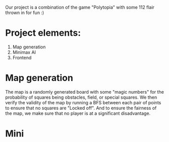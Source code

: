 Our project is a combination of the game "Polytopia" with some 112 flair thrown in for fun :)
# Project elements:
1) Map generation
2) Minimax AI
3) Frontend

# Map generation
The map is a randomly generated board with some "magic numbers" for the probability of squares being obstacles, field, or special squares. We then verify the validity of the map by running a BFS between each pair of points to ensure that no squares are "Locked off". And to ensure the fairness of the map, we make sure that no player is at a significant disadvantage.

# Mini
